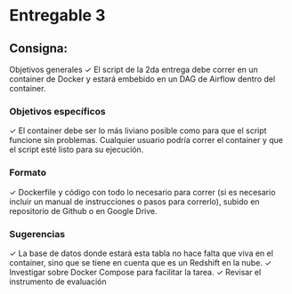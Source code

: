 # Entregable 3

## Consigna:

Objetivos generales
✓ El script de la 2da entrega debe
correr en un container de Docker y
estará embebido en un DAG de
Airflow dentro del container.


### Objetivos específicos

✓ El container debe ser lo más liviano
posible como para que el script
funcione sin problemas. Cualquier
usuario podría correr el container y
que el script esté listo para su
ejecución.

### Formato
✓ Dockerfile y código con todo lo necesario para
correr (si es necesario incluir un manual de
instrucciones o pasos para correrlo), subido en
repositorio de Github o en Google Drive.

### Sugerencias
✓ La base de datos donde estará esta tabla no
hace falta que viva en el container, sino que se
tiene en cuenta que es un Redshift en la nube.
✓ Investigar sobre Docker Compose para facilitar
la tarea.
✓ Revisar el instrumento de evaluación